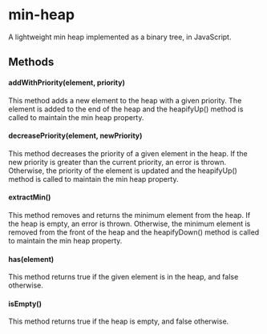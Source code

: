 # min-heap
A lightweight min heap implemented as a binary tree, in JavaScript.

## Methods

#### addWithPriority(element, priority)
This method adds a new element to the heap with a given priority. The element is added to the end of the heap and the heapifyUp() method is called to maintain the min heap property.

#### decreasePriority(element, newPriority)
This method decreases the priority of a given element in the heap. If the new priority is greater than the current priority, an error is thrown. Otherwise, the priority of the element is updated and the heapifyUp() method is called to maintain the min heap property.

#### extractMin()
This method removes and returns the minimum element from the heap. If the heap is empty, an error is thrown. Otherwise, the minimum element is removed from the front of the heap and the heapifyDown() method is called to maintain the min heap property.

#### has(element)
This method returns true if the given element is in the heap, and false otherwise.

#### isEmpty()
This method returns true if the heap is empty, and false otherwise.
